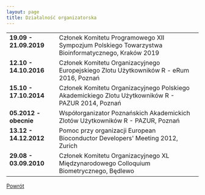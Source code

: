 ```yaml
---
layout: page
title: Działalność organizatorska
---
```


<style type="text/css"> .tg {border-collapse:collapse;border-spacing:0;border-color:#ccc;border:none} .tg td{overflow:hidden;word-break:normal} .tg th{overflow:hidden;word-break:normal} .tg .tg-9hbo{font-weight:bold;vertical-align:top} .tg .tg-yw4l{vertical-align:top;text-align:left} .tg .tg-yw4i{vertical-align:top;text-align:left;font-style:italic} </style>
<table class="tg">
<col width="130">
  <tr>
    <td class="tg-9hbo">19.09 - 21.09.2019</td>
    <td class="tg-yw4l">Członek Komitetu Programowego XII Sympozjum Polskiego Towarzystwa Bioinformatycznego, Kraków 2019</td>
  </tr>
  <tr>
    <td class="tg-9hbo">12.10 - 14.10.2016</td>
    <td class="tg-yw4l">Członek Komitetu Organizacyjnego Europejskiego Zlotu Użytkowników R - eRum 2016, Poznań</td>
  </tr>
  <tr>
    <td class="tg-9hbo">
15.10 - 17.10.2014</td>
    <td class="tg-yw4l">Członek Komitetu Organizacyjnego Polskiego Akademickiego Zlotu Użytkowników R - PAZUR 2014, Poznań</td>
  </tr>
  <tr>
    <td class="tg-9hbo">
05.2012 - obecnie</td>
    <td class="tg-yw4l">Współorganizator Poznańskich Akademickich Zlotów Użytkowników R - PAZUR, Poznań</td>
  </tr>
  <tr>
    <td class="tg-9hbo">
13.12 - 14.12.2012</td>
    <td class="tg-yw4l">Pomoc przy organizacji European Bioconductor Developers' Meeting 2012, Zurich</td>
  </tr>
  <tr>
    <td class="tg-9hbo">
29.08 - 03.09.2010</td>
    <td class="tg-yw4l">Członek Komitetu Organizacyjnego XL Międzynarodowego Colloquium Biometrycznego, Będlewo</td>
  </tr>
</table>

[Powrót](/cv)
